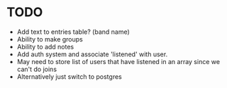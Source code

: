 # TODO

- Add text to entries table? (band name)
- Ability to make groups
- Ability to add notes
- Add auth system and associate 'listened' with user.
- May need to store list of users that have listened in an array since we can't do joins
- Alternatively just switch to postgres
